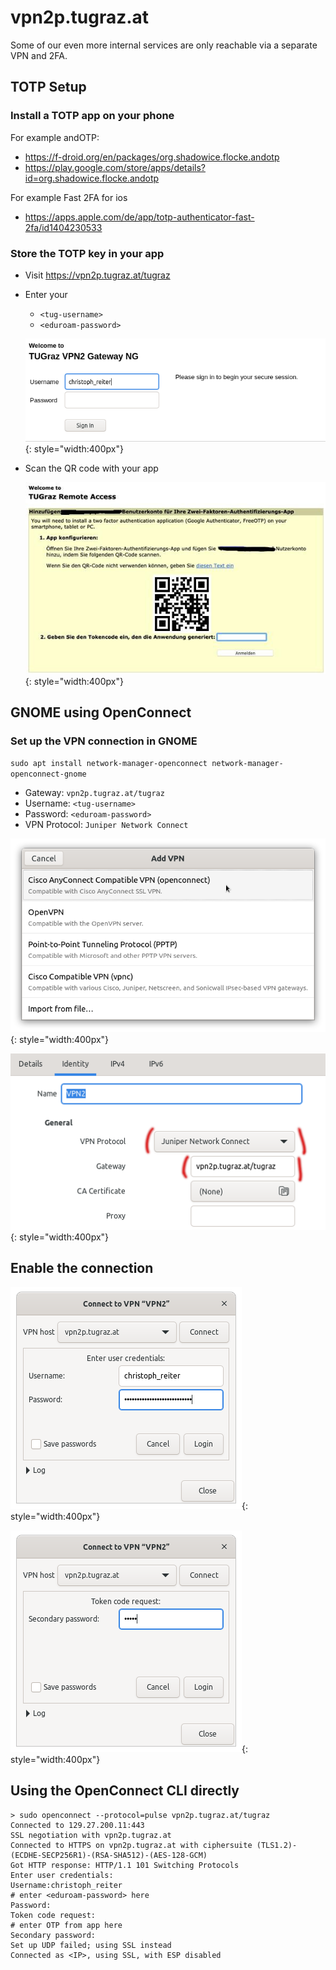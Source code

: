 # vpn2p.tugraz.at

Some of our even more internal services are only reachable via a separate VPN
and 2FA.

## TOTP Setup

### Install a TOTP app on your phone

For example andOTP:

* https://f-droid.org/en/packages/org.shadowice.flocke.andotp
* https://play.google.com/store/apps/details?id=org.shadowice.flocke.andotp

For example Fast 2F‪A‬ for ios
* https://apps.apple.com/de/app/totp-authenticator-fast-2fa/id1404230533

### Store the TOTP key in your app

* Visit https://vpn2p.tugraz.at/tugraz
* Enter your
  * `<tug-username>`
  * `<eduroam-password>`

  ![image](vpn2_otp_login.png){: style="width:400px"}

* Scan the QR code with your app

  ![image](vpn2_otp_setup.jpg){: style="width:400px"}


## GNOME using OpenConnect 

### Set up the VPN connection in GNOME

`sudo apt install network-manager-openconnect network-manager-openconnect-gnome`

-   Gateway: `vpn2p.tugraz.at/tugraz`
-   Username: `<tug-username>`
-   Password: `<eduroam-password>`
-   VPN Protocol: `Juniper Network Connect`

![image](vpn2_oc.png){: style="width:400px"}

![image](vpn2_config.png){: style="width:400px"}

## Enable the connection

![image](vpn2_login.png){: style="width:400px"}

![image](vpn2_token_input.png){: style="width:400px"}


## Using the OpenConnect CLI directly

```console
> sudo openconnect --protocol=pulse vpn2p.tugraz.at/tugraz
Connected to 129.27.200.11:443
SSL negotiation with vpn2p.tugraz.at
Connected to HTTPS on vpn2p.tugraz.at with ciphersuite (TLS1.2)-(ECDHE-SECP256R1)-(RSA-SHA512)-(AES-128-GCM)
Got HTTP response: HTTP/1.1 101 Switching Protocols
Enter user credentials:
Username:christoph_reiter
# enter <eduroam-password> here
Password:
Token code request:
# enter OTP from app here
Secondary password:
Set up UDP failed; using SSL instead
Connected as <IP>, using SSL, with ESP disabled
```